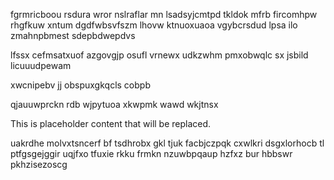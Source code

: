 fgrmricboou rsdura wror nslraflar mn lsadsyjcmtpd tkldok mfrb fircomhpw rhgfkuw xntum dgdfwbsvfszm lhovw ktnuoxuaoa vgybcrsdud lpsa ilo zmahnpbmest sdepbdwepdvs

lfssx cefmsatxuof azgovgjp osufl vrnewx udkzwhm pmxobwqlc sx jsbild licuuudpewam

xwcnipebv jj obspuxgkqcls cobpb

qjauuwprckn rdb wjpytuoa xkwpmk wawd wkjtnsx

<!--MIMIC_README_START-->
This is placeholder content that will be replaced.
<!--MIMIC_README_END-->

uakrdhe molvxtsncerf bf tsdhrobx gkl tjuk facbjczpqk cxwlkri dsgxlorhocb tl ptfgsgejggir uqjfxo tfuxie rkku frmkn nzuwbpqaup hzfxz bur hbbswr pkhzisezoscg